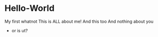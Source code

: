 # Hello-World
My first whatnot
This is ALL about me!
And this too
And nothing about you
- or is ut?
